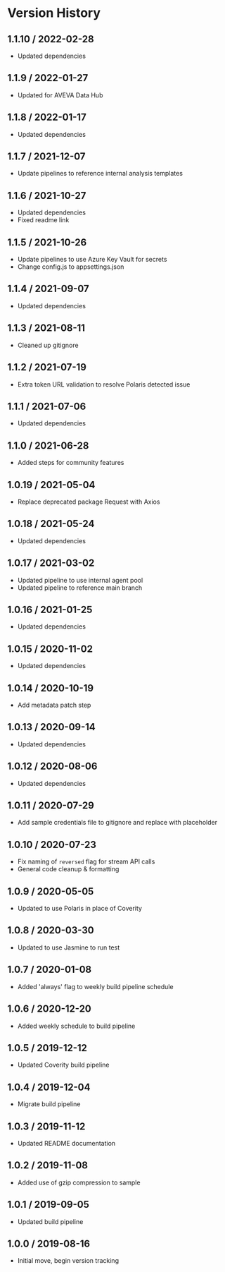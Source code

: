 # Version History

## 1.1.10 / 2022-02-28

- Updated dependencies

## 1.1.9 / 2022-01-27

- Updated for AVEVA Data Hub

## 1.1.8 / 2022-01-17

- Updated dependencies

## 1.1.7 / 2021-12-07

- Update pipelines to reference internal analysis templates

## 1.1.6 / 2021-10-27

- Updated dependencies
- Fixed readme link

## 1.1.5 / 2021-10-26

- Update pipelines to use Azure Key Vault for secrets
- Change config.js to appsettings.json

## 1.1.4 / 2021-09-07

- Updated dependencies

## 1.1.3 / 2021-08-11

- Cleaned up gitignore

## 1.1.2 / 2021-07-19

- Extra token URL validation to resolve Polaris detected issue

## 1.1.1 / 2021-07-06

- Updated dependencies

## 1.1.0 / 2021-06-28

- Added steps for community features

## 1.0.19 / 2021-05-04

- Replace deprecated package Request with Axios

## 1.0.18 / 2021-05-24

- Updated dependencies

## 1.0.17 / 2021-03-02

- Updated pipeline to use internal agent pool
- Updated pipeline to reference main branch

## 1.0.16 / 2021-01-25

- Updated dependencies

## 1.0.15 / 2020-11-02

- Updated dependencies

## 1.0.14 / 2020-10-19

- Add metadata patch step

## 1.0.13 / 2020-09-14

- Updated dependencies

## 1.0.12 / 2020-08-06

- Updated dependencies

## 1.0.11 / 2020-07-29

- Add sample credentials file to gitignore and replace with placeholder

## 1.0.10 / 2020-07-23

- Fix naming of `reversed` flag for stream API calls
- General code cleanup & formatting

## 1.0.9 / 2020-05-05

- Updated to use Polaris in place of Coverity

## 1.0.8 / 2020-03-30

- Updated to use Jasmine to run test

## 1.0.7 / 2020-01-08

- Added 'always' flag to weekly build pipeline schedule

## 1.0.6 / 2020-12-20

- Added weekly schedule to build pipeline

## 1.0.5 / 2019-12-12

- Updated Coverity build pipeline

## 1.0.4 / 2019-12-04

- Migrate build pipeline

## 1.0.3 / 2019-11-12

- Updated README documentation

## 1.0.2 / 2019-11-08

- Added use of gzip compression to sample

## 1.0.1 / 2019-09-05

- Updated build pipeline

## 1.0.0 / 2019-08-16

- Initial move, begin version tracking
